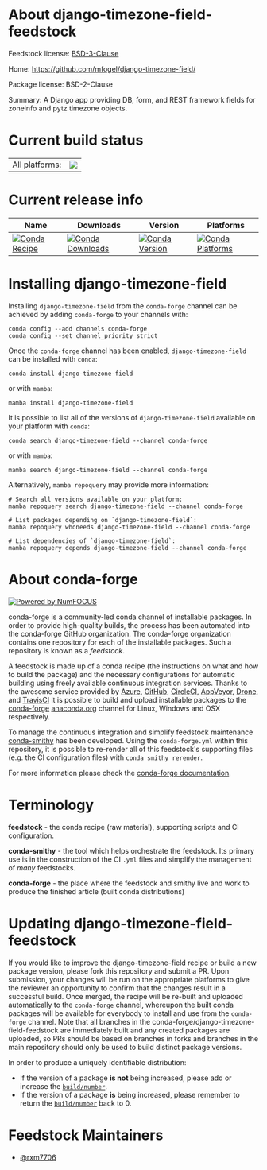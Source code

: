 About django-timezone-field-feedstock
=====================================

Feedstock license: [BSD-3-Clause](https://github.com/conda-forge/django-timezone-field-feedstock/blob/main/LICENSE.txt)

Home: https://github.com/mfogel/django-timezone-field/

Package license: BSD-2-Clause

Summary: A Django app providing DB, form, and REST framework fields for zoneinfo and pytz timezone objects.

Current build status
====================


<table><tr><td>All platforms:</td>
    <td>
      <a href="https://dev.azure.com/conda-forge/feedstock-builds/_build/latest?definitionId=10288&branchName=main">
        <img src="https://dev.azure.com/conda-forge/feedstock-builds/_apis/build/status/django-timezone-field-feedstock?branchName=main">
      </a>
    </td>
  </tr>
</table>

Current release info
====================

| Name | Downloads | Version | Platforms |
| --- | --- | --- | --- |
| [![Conda Recipe](https://img.shields.io/badge/recipe-django--timezone--field-green.svg)](https://anaconda.org/conda-forge/django-timezone-field) | [![Conda Downloads](https://img.shields.io/conda/dn/conda-forge/django-timezone-field.svg)](https://anaconda.org/conda-forge/django-timezone-field) | [![Conda Version](https://img.shields.io/conda/vn/conda-forge/django-timezone-field.svg)](https://anaconda.org/conda-forge/django-timezone-field) | [![Conda Platforms](https://img.shields.io/conda/pn/conda-forge/django-timezone-field.svg)](https://anaconda.org/conda-forge/django-timezone-field) |

Installing django-timezone-field
================================

Installing `django-timezone-field` from the `conda-forge` channel can be achieved by adding `conda-forge` to your channels with:

```
conda config --add channels conda-forge
conda config --set channel_priority strict
```

Once the `conda-forge` channel has been enabled, `django-timezone-field` can be installed with `conda`:

```
conda install django-timezone-field
```

or with `mamba`:

```
mamba install django-timezone-field
```

It is possible to list all of the versions of `django-timezone-field` available on your platform with `conda`:

```
conda search django-timezone-field --channel conda-forge
```

or with `mamba`:

```
mamba search django-timezone-field --channel conda-forge
```

Alternatively, `mamba repoquery` may provide more information:

```
# Search all versions available on your platform:
mamba repoquery search django-timezone-field --channel conda-forge

# List packages depending on `django-timezone-field`:
mamba repoquery whoneeds django-timezone-field --channel conda-forge

# List dependencies of `django-timezone-field`:
mamba repoquery depends django-timezone-field --channel conda-forge
```


About conda-forge
=================

[![Powered by
NumFOCUS](https://img.shields.io/badge/powered%20by-NumFOCUS-orange.svg?style=flat&colorA=E1523D&colorB=007D8A)](https://numfocus.org)

conda-forge is a community-led conda channel of installable packages.
In order to provide high-quality builds, the process has been automated into the
conda-forge GitHub organization. The conda-forge organization contains one repository
for each of the installable packages. Such a repository is known as a *feedstock*.

A feedstock is made up of a conda recipe (the instructions on what and how to build
the package) and the necessary configurations for automatic building using freely
available continuous integration services. Thanks to the awesome service provided by
[Azure](https://azure.microsoft.com/en-us/services/devops/), [GitHub](https://github.com/),
[CircleCI](https://circleci.com/), [AppVeyor](https://www.appveyor.com/),
[Drone](https://cloud.drone.io/welcome), and [TravisCI](https://travis-ci.com/)
it is possible to build and upload installable packages to the
[conda-forge](https://anaconda.org/conda-forge) [anaconda.org](https://anaconda.org/)
channel for Linux, Windows and OSX respectively.

To manage the continuous integration and simplify feedstock maintenance
[conda-smithy](https://github.com/conda-forge/conda-smithy) has been developed.
Using the ``conda-forge.yml`` within this repository, it is possible to re-render all of
this feedstock's supporting files (e.g. the CI configuration files) with ``conda smithy rerender``.

For more information please check the [conda-forge documentation](https://conda-forge.org/docs/).

Terminology
===========

**feedstock** - the conda recipe (raw material), supporting scripts and CI configuration.

**conda-smithy** - the tool which helps orchestrate the feedstock.
                   Its primary use is in the construction of the CI ``.yml`` files
                   and simplify the management of *many* feedstocks.

**conda-forge** - the place where the feedstock and smithy live and work to
                  produce the finished article (built conda distributions)


Updating django-timezone-field-feedstock
========================================

If you would like to improve the django-timezone-field recipe or build a new
package version, please fork this repository and submit a PR. Upon submission,
your changes will be run on the appropriate platforms to give the reviewer an
opportunity to confirm that the changes result in a successful build. Once
merged, the recipe will be re-built and uploaded automatically to the
`conda-forge` channel, whereupon the built conda packages will be available for
everybody to install and use from the `conda-forge` channel.
Note that all branches in the conda-forge/django-timezone-field-feedstock are
immediately built and any created packages are uploaded, so PRs should be based
on branches in forks and branches in the main repository should only be used to
build distinct package versions.

In order to produce a uniquely identifiable distribution:
 * If the version of a package **is not** being increased, please add or increase
   the [``build/number``](https://docs.conda.io/projects/conda-build/en/latest/resources/define-metadata.html#build-number-and-string).
 * If the version of a package **is** being increased, please remember to return
   the [``build/number``](https://docs.conda.io/projects/conda-build/en/latest/resources/define-metadata.html#build-number-and-string)
   back to 0.

Feedstock Maintainers
=====================

* [@rxm7706](https://github.com/rxm7706/)

